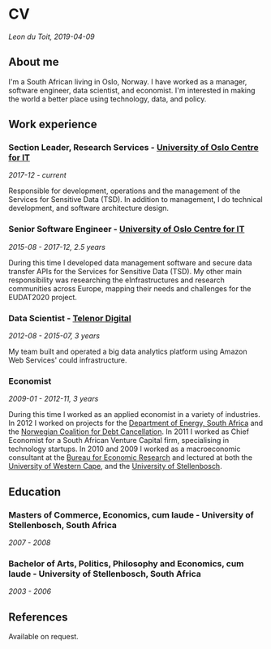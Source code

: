 
# CV

_Leon du Toit, 2019-04-09_

## About me

I'm a South African living in Oslo, Norway. I have worked as a manager, software engineer, data scientist, and economist. I'm interested in making the world a better place using technology, data, and policy.

## Work experience

### Section Leader, Research Services - [University of Oslo Centre for IT](http://www.usit.uio.no/)
_2017-12 - current_

Responsible for development, operations and the management of the Services for Sensitive Data (TSD). In addition to management, I do technical development, and software architecture design.

### Senior Software Engineer - [University of Oslo Centre for IT](http://www.usit.uio.no/)
_2015-08 - 2017-12, 2.5 years_

During this time I developed data management software and secure data transfer APIs for the Services for Sensitive Data (TSD). My other main responsibility was researching the eInfrastructures and research communities across Europe, mapping their needs and challenges for the EUDAT2020 project.

### Data Scientist - [Telenor Digital](https://www.telenor.no/privat/)
_2012-08 - 2015-07, 3 years_

My team built and operated a big data analytics platform using Amazon Web Services' could infrastructure.

### Economist
_2009-01 - 2012-11, 3 years_

During this time I worked as an applied economist in a variety of industries. In 2012 I worked on projects for the [Department of Energy, South Africa](http://www.energy.gov.za/) and the [Norwegian Coalition for Debt Cancellation](http://www.slettgjelda.no/en/). In 2011 I worked as Chief Economist for a South African Venture Capital firm, specialising in technology startups. In 2010 and 2009 I worked as a macroeconomic consultant at the [Bureau for Economic Research](http://www.ber.sun.ac.za/) and lectured at both the [University of Western Cape](https://www.uwc.ac.za/Faculties/EMS/DE/Pages/default.aspx), and the [University of Stellenbosch](https://www.ekon.sun.ac.za/).

## Education

### Masters of Commerce, Economics, cum laude - University of Stellenbosch, South Africa
_2007 - 2008_

### Bachelor of Arts, Politics, Philosophy and Economics, cum laude - University of Stellenbosch, South Africa
_2003 - 2006_

## References

Available on request.

